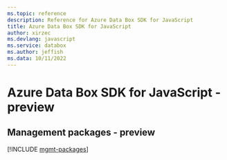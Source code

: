 ```yaml
---
ms.topic: reference
description: Reference for Azure Data Box SDK for JavaScript
title: Azure Data Box SDK for JavaScript
author: xirzec
ms.devlang: javascript
ms.service: databox
ms.author: jeffish
ms.data: 10/11/2022
---
```

# Azure Data Box SDK for JavaScript - preview

## Management packages - preview
[!INCLUDE [mgmt-packages](data-box-mgmt-index.md)]